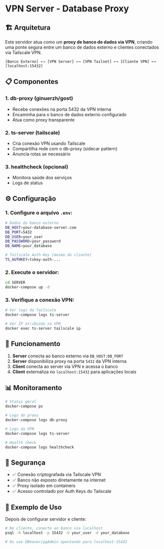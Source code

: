 # VPN Server - Database Proxy

## 🏗️ Arquitetura

Este servidor atua como um **proxy de banco de dados via VPN**, criando uma ponte segura entre um banco de dados externo e clientes conectados via Tailscale VPN.

```
[Banco Externo] ←→ [VPN Server] ←→ [VPN Tailnet] ←→ [Cliente VPN] ←→ [localhost:15432]
```

## 📋 Componentes

### 1. **db-proxy** (ginuerzh/gost)
- Recebe conexões na porta 5432 da VPN interna  
- Encaminha para o banco de dados externo configurado
- Atua como proxy transparente

### 2. **ts-server** (tailscale)
- Cria conexão VPN usando Tailscale
- Compartilha rede com o db-proxy (sidecar pattern)
- Anuncia rotas se necessário

### 3. **healthcheck** (opcional)
- Monitora saúde dos serviços
- Logs de status

## ⚙️ Configuração

### 1. Configure o arquivo `.env`:

```bash
# Dados do banco externo
DB_HOST=your-database-server.com
DB_PORT=5432
DB_USER=your_user
DB_PASSWORD=your_password
DB_NAME=your_database

# Tailscale Auth Key (mesmo do cliente)
TS_AUTHKEY=tskey-auth-...
```

### 2. Execute o servidor:

```bash
cd SERVER
docker-compose up -d
```

### 3. Verifique a conexão VPN:

```bash
# Ver logs do Tailscale
docker-compose logs ts-server

# Ver IP atribuído na VPN
docker exec ts-server tailscale ip
```

## 🔧 Funcionamento

1. **Server** conecta ao banco externo via `DB_HOST:DB_PORT`
2. **Server** disponibiliza proxy na porta `5432` da VPN interna
3. **Client** conecta ao server via VPN e acessa o banco
4. **Client** externaliza no `localhost:15432` para aplicações locais

## 📊 Monitoramento

```bash
# Status geral
docker-compose ps

# Logs do proxy
docker-compose logs db-proxy

# Logs da VPN  
docker-compose logs ts-server

# Health check
docker-compose logs healthcheck
```

## 🔐 Segurança

- ✅ Conexão criptografada via Tailscale VPN
- ✅ Banco não exposto diretamente na internet
- ✅ Proxy isolado em containers
- ✅ Acesso controlado por Auth Keys do Tailscale

## 🚀 Exemplo de Uso

Depois de configurar servidor e cliente:

```bash
# No cliente, conecte ao banco via localhost
psql -h localhost -p 15432 -U your_user -d your_database

# Ou use DBeaver/pgAdmin apontando para localhost:15432
```